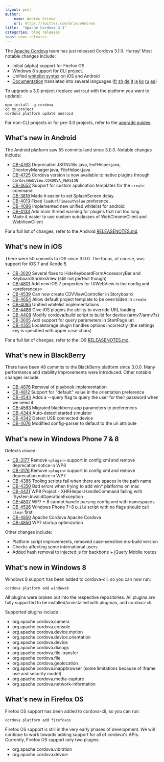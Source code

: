 ```yaml
---
layout: post
author:
    name: Andrew Grieve
    url: https://twitter.com/GrieveAndrew
title:  "Apache Cordova 3.1"
categories: blog releases
tags: news releases
---
```


The [Apache Cordova](http://cordova.apache.org/) team has just released Cordova 3.1.0. Hurray! Most notable changes include:

* Initial (alpha) support for Firefox OS.
* Windows 8 support for CLI project.
* Unified [whitelist syntax](http://cordova.apache.org/docs/en/3.1.0/guide_appdev_whitelist_index.md.html) on iOS and Android
* [Documentation](http://cordova.apache.org/docs/en/3.1.0/) translated into several languages ([fr](http://cordova.apache.org/docs/fr/3.1.0/index.html)
[zh](http://cordova.apache.org/docs/zh/3.1.0/index.html)
[de](http://cordova.apache.org/docs/de/3.1.0/index.html)
[it](http://cordova.apache.org/docs/it/3.1.0/index.html)
[ja](http://cordova.apache.org/docs/ja/3.1.0/index.html)
[ko](http://cordova.apache.org/docs/ko/3.1.0/index.html)
[ru](http://cordova.apache.org/docs/ru/3.1.0/index.html)
[es](http://cordova.apache.org/docs/es/3.1.0/index.html))

To upgrade a 3.0 project (replace `android` with the platform you want to update):

    npm install -g cordova
    cd my_project
    cordova platform update android

For non-CLI projects or for pre-3.0 projects, refer to the [upgrade guides](http://cordova.apache.org/docs/en/3.1.0/guide_platforms_index.md.html).
<!--more-->

## What's new in Android

The Android platform saw 55 commits land since 3.0.0. Notable changes include:

* [CB-4763](https://issues.apache.org/jira/browse/CB-4763) Deprecated JSONUtils.java, ExifHelper.java, DirectoryManager.java, FileHelper.java
* [CB-4725](https://issues.apache.org/jira/browse/CB-4725) Cordova version is now available to native plugins through `CordovaWebView.CORDOVA_VERSION`
* [CB-4652](https://issues.apache.org/jira/browse/CB-4652) Support for custom application templates for the `create` command
* [CB-3819](https://issues.apache.org/jira/browse/CB-3819) Made it easier to set SplashScreen delay.
* [CB-4013](https://issues.apache.org/jira/browse/CB-4013) Fixed `loadUrlTimeoutValue` preference.
* [CB-4096](https://issues.apache.org/jira/browse/CB-4096) Implemented new unified whitelist for android
* [CB-4133](https://issues.apache.org/jira/browse/CB-4133) Add main thread warning for plugins that run too long
* Made it easier to use custom subclasses of WebChromeClient and WebViewClient

For a full list of changes, refer to the Android [RELEASENOTES.md](https://github.com/apache/cordova-android/blob/master/RELEASENOTES.md).

## What's new in iOS

There were 50 commits to iOS since 3.0.0. The focus, of course, was support for iOS 7 and Xcode 5.

* [CB-3020](https://issues.apache.org/jira/browse/CB-3020) Several fixes to HideKeyboardFormAccessoryBar and KeyboardShrinksView (still not perfect though)
* [CB-4801](https://issues.apache.org/jira/browse/CB-4801) Add new iOS 7 properties for UIWebView in the config.xml &lt;preferences&gt;
* [CB-4539](https://issues.apache.org/jira/browse/CB-4539) Can now create CDVViewController in Storyboard
* [CB-4654](https://issues.apache.org/jira/browse/CB-4654) Allow default project template to be overridden in `create`
* [CB-4095](https://issues.apache.org/jira/browse/CB-4095) Unified whitelist implementations
* [CB-4486](https://issues.apache.org/jira/browse/CB-4486) Give iOS plugins the ability to override URL loading
* [CB-4408](https://issues.apache.org/jira/browse/CB-4408) Modify cordova/build script to build for device (armv7/armv7s)
* [CB-3005](https://issues.apache.org/jira/browse/CB-3005) Add support for query parameters in StartPage url
* [CB-4355](https://issues.apache.org/jira/browse/CB-4355) Localstorage plugin handles options incorrectly (the settings key is specified with upper case chars)

For a full list of changes, refer to the iOS [RELEASENOTES.md](https://github.com/apache/cordova-ios/blob/master/RELEASENOTES.md).

## What's new in BlackBerry

There have been 48 commits to the BlackBerry platform since 3.0.0. Many performance and stability improvements were introduced. Other notable changes include:

* [CB-4876](https://issues.apache.org/jira/browse/CB-4876) Removal of playbook implementation
* [CB-4812](https://issues.apache.org/jira/browse/CB-4812) Support for "default" value in the orientation preference
* [CB-4544](https://issues.apache.org/jira/browse/CB-4544) Adds a --query flag to query the user for their password when we need it
* [CB-4563](https://issues.apache.org/jira/browse/CB-4563) Migrated blackberry.app parameters to preferences
* [CB-4344](https://issues.apache.org/jira/browse/CB-4344) Auto-detect started simulator
* [CB-4342](https://issues.apache.org/jira/browse/CB-4342) Detect USB connected device
* [CB-4076](https://issues.apache.org/jira/browse/CB-4076) Modified config-parser to default to the uri attribute

## What's new in Windows Phone 7 & 8

Defects closed:

* [CB-3177](https://issues.apache.org/jira/browse/CB-3177) Remove `<plugin>` support in config.xml and remove deprecation notice in WP8
* [CB-3176](https://issues.apache.org/jira/browse/CB-3176) Remove `<plugin>` support in config.xml and remove deprecation notice in WP7
* [CB-4385](https://issues.apache.org/jira/browse/CB-4385) Tooling scripts fail when there are spaces in the path name
* [CB-4350](https://issues.apache.org/jira/browse/CB-4350) Bad errors when trying to add win* platforms on mac
* [CB-4421](https://issues.apache.org/jira/browse/CB-4421) WP8 Project - XHRHelper.HandleCommand failing with 'System.InvalidOperationException
* [CB-4807](https://issues.apache.org/jira/browse/CB-4807) WP7 + 8 cannot handle parsing config.xml with namespaces
* [CB-4526](https://issues.apache.org/jira/browse/CB-4526) Windows Phone 7+8 `build` script with no flags should call `clean` first
* [CB-4850](https://issues.apache.org/jira/browse/CB-4850) Apache Cordova Apache Cordova
* [CB-4850](https://issues.apache.org/jira/browse/CB-4850) WP7 startup optimization

Other changes include:

* Platform script improvements, removed case-sensitive ms-build version
* Checks affecting some international users.
* Added hash removal to injected js for backbone + jQuery Mobile routes


## What's new in Windows 8

Windows 8 support has been added to cordova-cli, so you can now run:

    cordova platform add windows8

All plugins were broken out into the respective repositories. All plugins are fully supported to be installed/uninstalled with plugman, and cordova-cli.

Supported plugins include :
* org.apache.cordova.camera
* org.apache.cordova.console
* org.apache.cordova.device.motion
* org.apache.cordova.device.orientation
* org.apache.cordova.device
* org.apache.cordova.dialogs
* org.apache.cordova.file-transfer
* org.apache.cordova.file
* org.apache.cordova.geolocation
* org.apache.cordova.inappbrowser (some limitations because of iframe use and security model)
* org.apache.cordova.media-capture
* org.apache.cordova.network-information

## What's new in Firefox OS

Firefox OS support has been added to cordova-cli, so you can run:

    cordova platform add firefoxos

Firefox OS support is still in the very early phases of development. We will continue to work towards adding support for all of cordova's APIs. Currently, Firefox OS support only two plugins:

* org.apache.cordova.vibration
* org.apache.cordova.device

